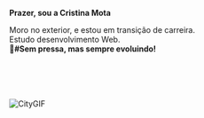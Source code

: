 <strong>Prazer, sou a Cristina Mota</strong>

<p>Moro no exterior, e estou em transição de carreira.<br>
Estudo desenvolvimento Web.<br>
<strong>🎯#Sem pressa, mas sempre evoluindo!</strong></p>

<br><br><br><br>![CityGIF](https://user-images.githubusercontent.com/110698111/187954134-c0d03c2d-6fec-498e-9998-16b873d644e6.gif)












             




          
          

